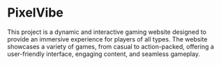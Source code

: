 # PixelVibe
This project is a dynamic and interactive gaming website designed to provide an immersive experience for players of all types. The website showcases a variety of games, from casual to action-packed, offering a user-friendly interface, engaging content, and seamless gameplay.
